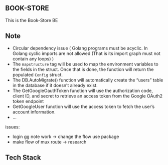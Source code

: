 ## BOOK-STORE

This is the Book-Store BE

## Note

- Circular dependency issue ( Golang programs must be acyclic. In Golang cyclic imports are not allowed (That is its import graph must not contain any loops) )
- The `mapstructure` tag will be used to map the environment variables to the fields in the struct. Once that is done, the function will return the populated `Config` struct.
- The DB.AutoMigrate() function will automatically create the “users” table in the database if it doesn’t already exist.
- The GetGoogleOauthToken function will use the authorization code, client ID, and secret to retrieve an access token from the Google OAuth2 token endpoint
- GetGoogleUser function will use the access token to fetch the user’s account information.
- ...

issues:

- login gg note work -> change the flow use package
- make flow of mux route -> research

## Tech Stack
